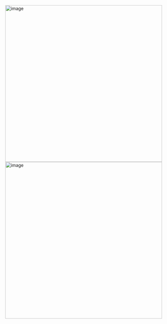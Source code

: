 <img  height="500" alt="image" src="https://github.com/user-attachments/assets/eb1bdd0c-144f-494a-b06a-a933bd836656" />
<img height="500" alt="image" src="https://github.com/user-attachments/assets/bbbdf0a6-1a59-41d5-b3bd-f7038a287fc2" />



